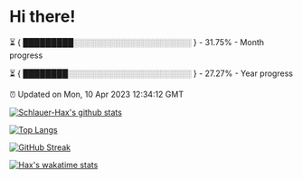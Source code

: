 # Hi there!

⏳ { █████████░░░░░░░░░░░░░░░░░░░░░ } - 31.75% - Month progress

⏳ { ████████░░░░░░░░░░░░░░░░░░░░░░ } - 27.27% - Year progress

⏰ Updated on Mon, 10 Apr 2023 12:34:12 GMT


[![Schlauer-Hax's github stats](https://github-readme-stats.vercel.app/api?username=Schlauer-Hax&show_icons=true&theme=dark&count_private=true)](https://github.com/Schlauer-Hax)


[![Top Langs](https://github-readme-stats.vercel.app/api/top-langs/?username=Schlauer-Hax&layout=compact&theme=dark)](https://github.com/Schlauer-Hax?tab=repositories)

[![GitHub Streak](https://streak-stats.demolab.com?user=Schlauer-Hax&theme=dark)](https://git.io/streak-stats)

[![Hax's wakatime stats](https://github-readme-stats.vercel.app/api/wakatime?username=Hax&theme=dark)](https://wakatime.com/@Hax)

